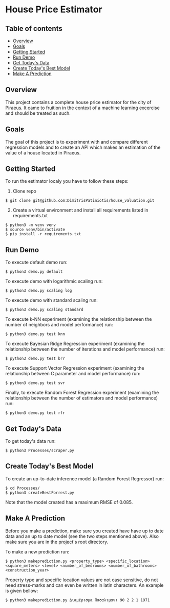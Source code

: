 # House Price Estimator

## Table of contents
* [Overview](#overview)
* [Goals](#goals)
* [Getting Started](#getting-started)
* [Run Demo](#run-demo)
* [Get Today's Data](#get-today's-data)
* [Create Today's Best Model](#create-today's-best-model)
* [Make A Prediction](#make-a-prediction)

## Overview

This project contains a complete house price estimator for the city of Piraeus. It came to fruition in the context of a machine learning excercise and should be treated as such.

## Goals

The goal of this project is to experiment with and compare different regression models and to create an API which makes an estimation of the value of a house located in Piraeus.

## Getting Started

To run the estimator localy you have to follow these steps:

1. Clone repo

```
$ git clone git@github.com:DimitrisPatiniotis/house_valuation.git
```

2. Create a virtual environment and install all requirements listed in requirements.txt

```
$ python3 -m venv venv
$ source venv/bin/activate
$ pip install -r requirements.txt
```

## Run Demo

To execute default demo run:

```
$ python3 demo.py default
```

To execute demo with logarithmic scaling run:

```
$ python3 demo.py scaling log
```

To execute demo with standard scaling run:

```
$ python3 demo.py scaling standard
```

To execute k-NN experiment (examining the relationship between the number of neighbors and model performance) run:

```
$ python3 demo.py test knn
```

To execute Bayesian Ridge Regression experiment (examining the relationship between the number of iterations and model performance) run:

```
$ python3 demo.py test brr
```

To execute Support Vector Regression experiment (examining the relationship between C parameter and model performance) run:

```
$ python3 demo.py test svr
```

Finally, to execute Random Forest Regression experiment (examining the relationship between the number of estimators and model performance) run:

```
$ python3 demo.py test rfr
```

## Get Today's Data

To get today's data run:

```
$ python3 Processes/scraper.py 
```

## Create Today's Best Model

To create an up-to-date inference model (a Random Forest Regressor) run:

```
$ cd Processes/
$ python3 createBestForrest.py
```

Note that the model created has a maximum RMSE of 0.085.

## Make A Prediction

Before you make a prediction, make sure you created have have up to date data and an up to date model (see the two steps mentioned above). Also make sure you are in the project's root directory.

To make a new prediction run:

```
$ python3 makeprediction.py <property_type> <specific_location> <square_meters> <level> <number_of_bedrooms> <number_of_bathrooms> <construction_year>
```

Property type and specific location values are not case sensitive, do not need stress-marks and can even be written in latin characters. An example is given bellow:

```
$ python3 makeprediction.py Διαμέρισμα Πασαλιμανι 90 2 2 1 1971
```
